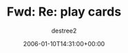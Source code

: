 ---
title: 'Fwd: Re: play cards'
posts: 3
hash: 't471'
author: 'destree2'
date: 2006-01-10T14:31:00+00:00
sources:
  - http://forums.tokipona.org/viewtopic.php%3Ft=471.html
---